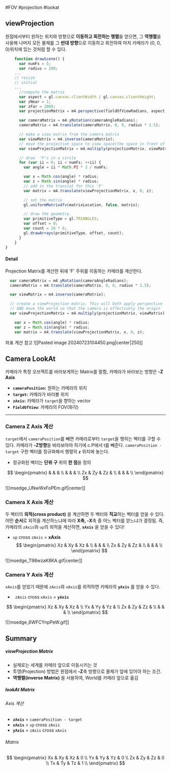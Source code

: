 #FOV #projection #lookat
## viewProjection

원점에서부터 원하는 위치와 방향으로 **이동하고 회전하는 행렬**을 얻으면, 그 **역행렬**을 사용해 나머지 모든 물체를 그 **반대 방향**으로 이동하고 회전하여 마치 카메라가 (0, 0, 0)위치에 있는 것처럼 할 수 있다.

```js title:drawScene() hl:14,15,17-20 ar:18,20
    function drawScene() {
      var numFs = 5;
      var radius = 200;
    ...
    // resize
    // initial
	...
      //compute the matrix
      var aspect = gl.canvas.clientWidth / gl.canvas.clientHeight;
      var zNear = 1;
      var zFar = 2000;
      var projectionMatrix = m4.perspective(fieldOfViewRadians, aspect, zNear, zFar);

      var cameraMatrix = m4.yRotation(cameraAngleRadians);
      cameraMatrix = m4.translate(cameraMatrix, 0, 0, radius * 1.5);

      // make a view matrix from the camera matrix
      var viewMatrix = m4.inverse(cameraMatrix);
      // move the projection space to view space(the space in front of the camera)
      var viewProjectionMatrix = m4.multiply(projectionMatrix, viewMatrix);

      // draw  'F's in a circle
      for (var ii = 0; ii < numFs; ++ii) {
        var angle = ii * Math.PI * 2 / numFs;

        var x = Math.cos(angle) * radius;
        var z = Math.sin(angle) * radius;
        // add in the translat for this 'F'
        var matrix = m4.translate(viewProjectionMatrix, x, 0, z);

        // set the matrix
        gl.uniformMatrix4fv(matrixLocation, false, matrix);

        // draw the geometry.
        var primitiveType = gl.TRIANGLES;
        var offset = 0;
        var count = 16 * 6;
        gl.drawArrays(primitiveType, offset, count);
      }
    }
}
```

#### Detail 

Projection Matrix를 계산한 뒤에 'F' 주위를 이동하는 카메라를 계산한다.

```js title:'compute the camera's matrix'
  var cameraMatrix = m4.yRotation(cameraAngleRadians);
  cameraMatrix = m4.translate(cameraMatrix, 0, 0, radius * 1.5);
```

```js title:'Make a view matrix from the camera matrix.'
  var viewMatrix = m4.inverse(cameraMatrix);
```

```js title:'create a viewProjection matrix'
  // create a viewProjection matrix. This will both apply perspective
  // AND move the world so that the camera is effectively the origin
  var viewProjectionMatrix = m4.multiply(projectionMatrix, viewMatrix);
```

```js title:"'F'를 배치할 좌표 계산"
    var x = Math.cos(angle) * radius;
    var z = Math.sin(angle) * radius;
    var matrix = m4.translate(viewProjectionMatrix, x, 0, z);
```

좌표 계산 참고 
![[Pasted image 20240723104450.png|center|250]]


## Camera LookAt

카메라가 특정 오브젝트를 바라보게하는 Matrix를 말함, 카메라가 바라보는 방향은 **-Z Axis** 

- **`cameraPosition`:** 원하는 카메라의 위치 
- **`target`:** 카메라가 바라볼 위치 
- **`zAxis`:**  카메라가 `target`을 향하는 vector
- **`FieldOfView`**: 카메라의 FOV(화각)

---
### Camera Z Axis 계산 

`target`에서 `cameraPosition`를 빼면 카메라로부터 `target`을 행하는 벡터를 구할 수 있다. 카메라가 **-Z방향**을 바라보아야 하기에 c.P에서 t를 빼준다. `cameraPosition - target`
구한 벡터를 정규화해서 행렬의 **`z`** 위치에 놓는다.
- 정규화된 벡터는 **단위 구** 위의 **한 점**을 정의

$$ \begin{pmatrix}  
  &   &   &  \\  
  &   &   &   \\ 
 Zx &  Zy &  Zz &  \\
  &   &   &   \\
\end{pmatrix} 
$$

![[msedge_UNwWxFoPEm.gif|center]]

### Camera X Axis 계산

두 벡터의 **외적(cross product)** 을 계산하면 두 벡터와 **직교**하는 벡터를 얻을 수 있다.
어떤 **순서**로 외적을 계산하느냐에 따라 **X축, -X**축 중 어느 벡터를 얻느냐가 결정됨.
즉, 카메라의 `zAxis`와 `up`의 외적을 계산하면, **`xAxis`** 을 얻을 수 있다!

- `up` cross `zAxis` = **xAxis**
$$ \begin{pmatrix}  
Xz & Xy & Xz &  \\  
  &   &   &   \\ 
 Zx &  Zy &  Zz &  \\
  &   &   &   \\
\end{pmatrix} 
$$
 
![[msedge_T98wzaK8KA.gif|center]]

### Camera Y Axis 계산

`xAxis`를 얻었기 때문에 `zAxis`와 `xAxis`를 외적하면 카메라의 **`yAxis`** 를 얻을 수 있다.
- ` zAxis` cross `xAxis` = **`yAxis`**

$$ \begin{pmatrix}  
Xz & Xy & Xz &  \\
Yx & Yy & Yz &  \\ 
Zx & Zy & Zz &  \\
  &   &   &   \\
\end{pmatrix} 
$$

![[msedge_6WFCYnpPeW.gif]]

## Summary 

##### **viewProjection** Matrix

- 실제로는 세계를 카메라 앞으로 이동시키는 것
- 투영(Projection) 방법은 원점에서 **-Z**축 방향으로 물체가 앞에 있어야 하는 조건.
- **역행렬(inverse Matrix)** 을 사용하여, World를 카메라 앞으로 옮김

##### **lookAt** Matrix
###### Axis 계산 
- **`zAxis`** = `cameraPosition - target` 
- **`xAxis`** = `up` cross `zAxis`
- **`yAxis`** = `zAxis` cross `xAxis`
###### Matrix 
$$
\begin{pmatrix}  
Xx & Xy & Xz & 0 \\ 
Yx & Yy & Yz & 0 \\ 
Zx & Zy & Zz & 0 \\
Tx & Ty & Tz & 1 \\
\end{pmatrix} 
$$

